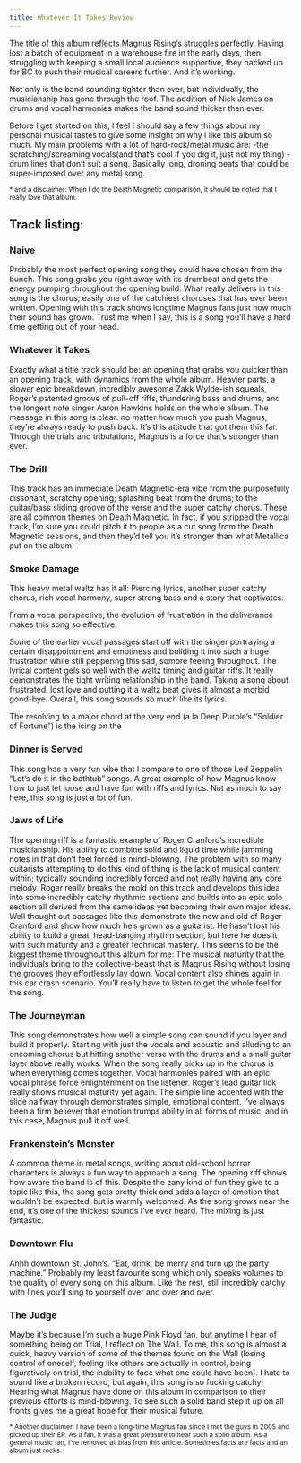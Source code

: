 ```yaml
---
title: Whatever It Takes Review
---
```

The title of this album reflects Magnus Rising’s struggles perfectly. Having lost a batch of equipment in a warehouse fire in the early days, then struggling with keeping a small local audience supportive, they packed up for BC to push their musical careers further.
And it’s working.

Not only is the band sounding tighter than ever, but individually, the musicianship has gone through the roof. The addition of Nick James on drums and vocal harmonies makes the band sound thicker than ever.

Before I get started on this, I feel I should say a few things about my personal musical tastes to give some insight on why I like this album so much. My main problems with a lot of hard-rock/metal music are: -the scratching/screaming vocals(and that’s cool if you dig it, just not my thing) -drum lines that don’t suit a song. Basically long, droning beats that could be super-imposed over any metal song.

<small>* and a disclaimer: When I do the Death Magnetic comparison, it should be noted that I really love that album.</small>

## Track listing:

### Naive

Probably the most perfect opening song they could have chosen from the bunch. This song grabs you right away with its drumbeat and gets the energy pumping throughout the opening build. What really delivers in this song is the chorus; easily one of the catchiest choruses that has ever been written. Opening with this track shows longtime Magnus fans just how much their sound has grown. Trust me when I say, this is a song you’ll have a hard time getting out of your head.

### Whatever it Takes

Exactly what a title track should be: an opening that grabs you quicker than an opening track, with dynamics from the whole album. Heavier parts, a slower epic breakdown, incredibly awesome Zakk Wylde-ish squeals, Roger’s patented groove of pull-off riffs, thundering bass and drums, and the longest note singer Aaron Hawkins holds on the whole album. The message in this song is clear: no matter how much you push Magnus, they’re always ready to push back. It’s this attitude that got them this far. Through the trials and tribulations, Magnus is a force that’s stronger than ever.

### The Drill

This track has an immediate Death Magnetic-era vibe from the purposefully dissonant, scratchy opening; splashing beat from the drums; to the guitar/bass sliding groove of the verse and the super catchy chorus. These are all common themes on Death Magnetic. In fact, if you stripped the vocal track, I’m sure you could pitch it to people as a cut song from the Death Magnetic sessions, and then they’d tell you it’s stronger than what Metallica put on the album.

### Smoke Damage

This heavy metal waltz has it all: Piercing lyrics, another super catchy chorus, rich vocal harmony, super strong bass and a story that captivates.

From a vocal perspective, the evolution of frustration in the deliverance makes this song so effective.

Some of the earlier vocal passages start off with the singer portraying a certain disappointment and emptiness and building it into such a huge frustration while still peppering this sad, sombre feeling throughout. The lyrical content gels so well with the waltz timing and guitar riffs. It really demonstrates the tight writing relationship in the band. Taking a song about frustrated, lost love and putting it a waltz beat gives it almost a morbid good-bye. Overall, this song sounds so much like its lyrics.

The resolving to a major chord at the very end (a la Deep Purple’s “Soldier of Fortune”) is the icing on the

### Dinner is Served

This song has a very fun vibe that I compare to one of those Led Zeppelin “Let’s do it in the bathtub” songs. A great example of how Magnus know how to just let loose and have fun with riffs and lyrics. Not as much to say here, this song is just a lot of fun.

### Jaws of Life

The opening riff is a fantastic example of Roger Cranford’s incredible musicianship. His ability to combine solid and liquid time while jamming notes in that don’t feel forced is mind-blowing. The problem with so many guitarists attempting to do this kind of thing is the lack of musical content within; typically sounding incredibly forced and not really having any core melody. Roger really breaks the mold on this track and develops this idea into some incredibly catchy rhythmic sections and builds into an epic solo section all derived from the same ideas yet becoming their own major ideas. Well thought out passages like this demonstrate the new and old of Roger Cranford and show how much he’s grown as a guitarist. He hasn’t lost his ability to build a great, head-banging rhythm section, but here he does it with such maturity and a greater technical mastery. This seems to be the biggest theme throughout this album for me: The musical maturity that the individuals bring to the collective-beast that is Magnus Rising without losing the grooves they effortlessly lay down. Vocal content also shines again in this car crash scenario. You’ll really have to listen to get the whole feel for the song.

### The Journeyman

This song demonstrates how well a simple song can sound if you layer and build it properly. Starting with just the vocals and acoustic and alluding to an oncoming chorus but hitting another verse with the drums and a small guitar layer above really works. When the song really picks up in the chorus is when everything comes together. Vocal harmonies paired with an epic vocal phrase force enlightenment on the listener. Roger’s lead guitar lick really shows musical maturity yet again. The simple line accented with the slide halfway through demonstrates simple, emotional content. I’ve always been a firm believer that emotion trumps ability in all forms of music, and in this case, Magnus pull it off well.

### Frankenstein’s Monster

A common theme in metal songs, writing about old-school horror characters is always a fun way to approach a song. The opening riff shows how aware the band is of this. Despite the zany kind of fun they give to a topic like this, the song gets pretty thick and adds a layer of emotion that wouldn’t be expected, but is warmly welcomed. As the song grows near the end, it’s one of the thickest sounds I’ve ever heard. The mixing is just fantastic.

### Downtown Flu

Ahhh downtown St. John’s. “Eat, drink, be merry and turn up the party machine.” Probably my least favourite song which only speaks volumes to the quality of every song on this album. Like the rest, still incredibly catchy with lines you’ll sing to yourself over and over and over.

### The Judge

Maybe it’s because I’m such a huge Pink Floyd fan, but anytime I hear of something being on Trial, I reflect on The Wall. To me, this song is almost a quick, heavy version of some of the themes found on the Wall (losing control of oneself, feeling like others are actually in control, being figuratively on trial, the inability to face what one could have been). I hate to sound like a broken record, but again, this song is so fucking catchy! Hearing what Magnus have done on this album in comparison to their previous efforts is mind-blowing. To see such a solid band step it up on all fronts gives me a great hope for their musical future.

<small>* Another disclaimer: I have been a long-time Magnus fan since I met the guys in 2005 and picked up their EP. As a fan, it was a great pleasure to hear such a solid album. As a general music fan, I’ve removed all bias from this article. Sometimes facts are facts and an album just rocks.</small>
